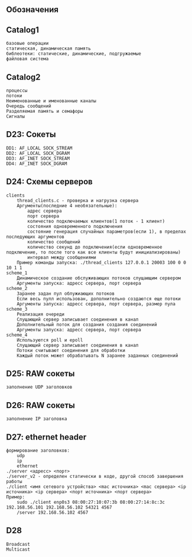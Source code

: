 ## Обозначения

## Catalog1
    базовые операции
    статическая, динамическая память
    библеотеки: статические, динамические, подгружаемые
    файловая система

## Catalog2
    процессы
    потоки
    Неименованные и именованные каналы
    Очередь сообщений
    Разделяемая память и семафоры
    Сигналы

## D23: Сокеты
    DD1: AF_LOCAL SOCK_STREAM
    DD2: AF_LOCAL SOCK_DGRAM
    DD3: AF_INET SOCK_STREAM
    DD4: AF_INET SOCK_DGRAM


## D24: Схемы серверов


    clients
        thread_clients.c - проверка и нагрузка сервера
        Аргументы(последние 4 необязательные):
            адрес сервера
            порт сервера
            количество подключаемых клиентов(1 поток - 1 клиент)
            состояния одновременного подключения
            состояние генерация случайных параметров(если 1), в пределах последующих аргументов
            количество сообщений
            количество секунд до подключения(если одновременное подключение, то после того как все клиенты будут инициализированы)
            интервал между сообщениями
        Пример команды запуска: ./thread_clients 127.0.0.1 20003 100 0 0 10 1 1
    scheme_1
        Динамическое создание обслуживающих потоков слущающим сервером
        Аргументы запуска: адресс сервера, порт сервера 
    scheme_2
        Заранее задан пул облужиающих потоков
        Если весь пулл использован, дополнительно создаются еще потоки
        Аргументы запуска: адресс сервера, порт сервера, размер пула
    scheme_3
        Реализация очереди
        Слущающий сервер записывает соединения в канал
        Дополнительный поток для создания создания соединений
        Аргументы запуска: адресс сервера, порт сервера 
    scheme_4
        Используются poll и epoll
        Слущающий сервер записывает соединения в канал
        Потоки считывают соединения для обработки
        Каждый поток может обрабатывать N заранее заданных соединений


## D25: RAW сокеты 
    заполнение UDP заголовков
    
## D26: RAW сокеты
    заполнение IP заголовка

## D27: ethernet header
    формирование заголовков:
        udp
        ip
        ethernet
    ./server <адресс> <порт>
    ./server_v2 - определен статически в коде, другой способ завершения работы
    ./client <имя сетевого устройства> <mac источника> <mac сервера> <ip источника> <ip сервера> <порт источника> <порт сервера>
    Пример:
        sudo ./client enp0s3 08:00:27:10:07:3b 08:00:27:14:8c:3c 192.168.56.101 192.168.56.102 54321 4567
        /server 192.168.56.102 4567


## D28
    Broadcast
    Multicast















